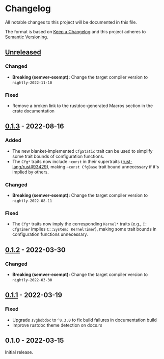 # Changelog

All notable changes to this project will be documented in this file.

The format is based on [Keep a Changelog](http://keepachangelog.com/en/1.0.0/)
and this project adheres to [Semantic Versioning](http://semver.org/spec/v2.0.0.html).

## [Unreleased]

### Changed

- **Breaking (semver-exempt):** Change the target compiler version to `nightly-2022-11-10`

### Fixed

- Remove a broken link to the rustdoc-generated Macros section in the crate documentation

## [0.1.3] - 2022-08-16

### Added

- The new blanket-implemented `CfgStatic` trait can be used to simplify some trait bounds of configuration functions.
- The `Cfg*` traits now include `~const` in their supertraits ([rust-lang/rust#93429](https://github.com/rust-lang/rust/pull/93429)), making `~const CfgBase` trait bound unnecessary if it's implied by others.

### Changed

- **Breaking (semver-exempt):** Change the target compiler version to `nightly-2022-08-11`

### Fixed

- The `Cfg*` traits now imply the corresponding `Kernel*` traits (e.g., `C: CfgTimer` implies `C::System: KernelTimer`), making some trait bounds in configuration functions unnecessary.

## [0.1.2] - 2022-03-30

### Changed

- **Breaking (semver-exempt):** Change the target compiler version to `nightly-2022-03-30`

## [0.1.1] - 2022-03-19

### Fixed

- Upgrade `svgbobdoc` to `^0.3.0` to fix build failures in documentation build
- Improve rustdoc theme detection on docs.rs

## 0.1.0 - 2022-03-15

Initial release.

[Unreleased]: https://github.com/r3-os/r3/compare/r3_core@0.1.3...HEAD
[0.1.3]: https://github.com/r3-os/r3/compare/r3_core@0.1.2...r3@0.1.3
[0.1.2]: https://github.com/r3-os/r3/compare/r3_core@0.1.1...r3@0.1.2
[0.1.1]: https://github.com/r3-os/r3/compare/r3_core@0.1.0...r3@0.1.1
